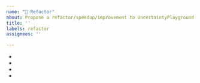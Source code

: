 ```yaml
---
name: "🎨 Refactor"
about: Propose a refactor/speedup/improvement to UncertaintyPlayground's internals
title: ''
labels: refactor
assignees: ''

---
```


<!-- A clear and concise description of what you wish to refactor. Please include the following: -->

- <!-- Modules that will be modified -->
- <!-- Impact on code structure -->
- <!-- Impact on speed -->
- <!-- Will this be a breaking change? -->
